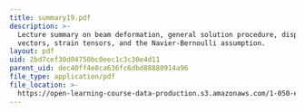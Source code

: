 ```yaml
---
title: summary19.pdf
description: >-
  Lecture summary on beam deformation, general solution procedure, displacement
  vectors, strain tensors, and the Navier-Bernoulli assumption.
layout: pdf
uid: 2bd7cef30d04750bc0eec1c3c30e4d11
parent_uid: dec40ff4e8ca636fc6dbd88880914a96
file_type: application/pdf
file_location: >-
  https://open-learning-course-data-production.s3.amazonaws.com/1-050-engineering-mechanics-i-fall-2007/2bd7cef30d04750bc0eec1c3c30e4d11_summary19.pdf
---
```

